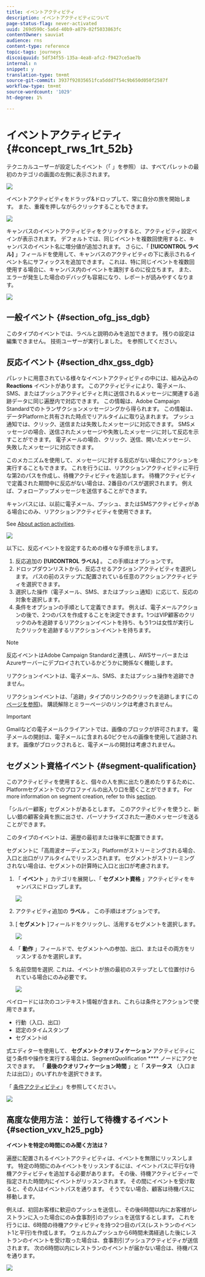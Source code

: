 ```yaml
---
title: イベントアクティビティ
description: イベントアクティビティについて
page-status-flag: never-activated
uuid: 269d590c-5a6d-40b9-a879-02f5033863fc
contentOwner: sauviat
audience: rns
content-type: reference
topic-tags: journeys
discoiquuid: 5df34f55-135a-4ea8-afc2-f9427ce5ae7b
internal: n
snippet: y
translation-type: tm+mt
source-git-commit: 3937f92035651fca5ddd7f54c9b650d050f2587f
workflow-type: tm+mt
source-wordcount: '1029'
ht-degree: 1%

---
```



# イベントアクティビティ {#concept_rws_1rt_52b}

テクニカルユーザーが設定したイベント（「 」を参照） [](../event/about-events.md) は、すべてパレットの最初のカテゴリの画面の左側に表示されます。

![](../assets/journey43.png)

イベントアクティビティをドラッグ&amp;ドロップして、常に自分の旅を開始します。 また、重複を押しながらクリックすることもできます。

![](../assets/journey44.png)

キャンバスのイベントアクティビティをクリックすると、アクティビティ設定ペインが表示されます。 デフォルトでは、同じイベントを複数回使用すると、キャンバスのイベント名に増分値が追加されます。 さらに、「 **[!UICONTROL ラベル]** 」フィールドを使用して、キャンバスのアクティビティの下に表示されるイベント名にサフィックスを追加できます。 これは、特に同じイベントを複数回使用する場合に、キャンバス内のイベントを識別するのに役立ちます。 また、エラーが発生した場合のデバッグも容易になり、レポートが読みやすくなります。

![](../assets/journey33.png)

## 一般イベント {#section_ofg_jss_dgb}

このタイプのイベントでは、ラベルと説明のみを追加できます。 残りの設定は編集できません。 技術ユーザーが実行しました。 [](../event/about-events.md)を参照してください。

## 反応イベント {#section_dhx_gss_dgb}

パレットに用意されている様々なイベントアクティビティの中には、組み込みの **Reactions** イベントがあります。 このアクティビティにより、電子メール、SMS、またはプッシュアクティビティと共に送信されるメッセージに関連する追跡データに同じ遍歴内で対応できます。 この情報は、Adobe Campaign Standardでのトランザクションメッセージングから得られます。 この情報は、データPlatformと共有された時点でリアルタイムに取り込まれます。 プッシュ通知では、クリック、送信または失敗したメッセージに対応できます。 SMSメッセージの場合、送信されたメッセージや失敗したメッセージに対して反応を示すことができます。 電子メールの場合、クリック、送信、開いたメッセージ、失敗したメッセージに対応できます。

このメカニズムを使用して、メッセージに対する反応がない場合にアクションを実行することもできます。 これを行うには、リアクションアクティビティに平行な第2のパスを作成し、待機アクティビティを追加します。 待機アクティビティで定義された期間中に反応がない場合は、2番目のパスが選択されます。 例えば、フォローアップメッセージを送信することができます。

キャンバスには、以前に電子メール、プッシュ、またはSMSアクティビティがある場合にのみ、リアクションアクティビティを使用できます。

See [About action activities](../building-journeys/about-action-activities.md).

![](../assets/journey45.png)

以下に、反応イベントを設定するための様々な手順を示します。

1. 反応追加の **[!UICONTROL ラベル]** 。 この手順はオプションです。
1. ドロップダウンリストから、反応させるアクションアクティビティを選択します。 パスの前のステップに配置されている任意のアクションアクティビティを選択できます。
1. 選択した操作（電子メール、SMS、またはプッシュ通知）に応じて、反応の対象を選択します。
1. 条件をオプションの手順として定義できます。 例えば、電子メールアクションの後で、2つのパスを作成することを決定できます。1つはVIP顧客のクリックのみを追跡するリアクションイベントを持ち、もう1つは女性が実行したクリックを追跡するリアクションイベントを持ちます。

>[!NOTE]
>
>反応イベントはAdobe Campaign Standardと連携し、AWSサーバーまたはAzureサーバーにデプロイされているかどうかに関係なく機能します。
>
>リアクションイベントは、電子メール、SMS、またはプッシュ操作を追跡できません。
>
>リアクションイベントは、「追跡」タイプのリンクのクリックを追跡します(この [ページを参照](https://docs.adobe.com/content/help/en/campaign-standard/using/designing-content/links.html#about-tracked-urls))。 購読解除とミラーページのリンクは考慮されません。

>[!IMPORTANT]
>
>Gmailなどの電子メールクライアントでは、画像のブロックが許可されます。 電子メールの開封は、電子メールに含まれる0ピクセルの画像を使用して追跡されます。 画像がブロックされると、電子メールの開封は考慮されません。

## セグメント資格イベント {#segment-qualification}

このアクティビティを使用すると、個々の人を旅に出たり進めたりするために、Platformセグメントでのプロファイルの出入り口を聞くことができます。 For more information on segment creation, refer to this [section](../segment/about-segments.md).

「シルバー顧客」セグメントがあるとします。 このアクティビティを使うと、新しい銀の顧客全員を旅に出させ、パーソナライズされた一連のメッセージを送ることができます。

このタイプのイベントは、遍歴の最初または後半に配置できます。

セグメントに「高周波オーディエンス」Platformがストリーミングされる場合、入口と出口がリアルタイムでリッスンされます。 セグメントがストリーミングされない場合は、セグメントの計算時に入口と出口が考慮されます。

1. 「 **イベント** 」カテゴリを展開し、「 **セグメント資格** 」アクティビティをキャンバスにドロップします。

   ![](../assets/segment5.png)

1. アクティビティ追加の **ラベル** 。 この手順はオプションです。

1. [ **セグメント** ]フィールドをクリックし、活用するセグメントを選択します。

   ![](../assets/segment6.png)

1. 「 **動作** 」フィールドで、セグメントへの参加、出口、またはその両方をリッスンするかを選択します。

1. 名前空間を選択. これは、イベントが旅の最初のステップとして位置付けられている場合にのみ必要です。

   ![](../assets/segment7.png)

ペイロードには次のコンテキスト情報が含まれ、これらは条件とアクションで使用できます。

* 行動（入口、出口）
* 認定のタイムスタンプ
* セグメントid

式エディターを使用して、 **セグメントクオリフィケーション** アクティビティに従う条件や操作を実行する場合は、SegmentQuolification **** ノードにアクセスできます。 「 **最後のクオリフィケーション時間** 」と「 **ステータス** （入口または出口）」のいずれかを選択できます。

「 [条件アクティビティ](../building-journeys/condition-activity.md#about_condition)」を参照してください。

![](../assets/segment8.png)

## 高度な使用方法： 並行して待機するイベント{#section_vxv_h25_pgb}

**イベントを特定の時間にのみ聞く方法は？**

遍歴に配置されるイベントアクティビティは、イベントを無限にリッスンします。 特定の時間にのみイベントをリッスンするには、イベントパスに平行な待機アクティビティを追加する必要があります。 その後、待機アクティビティーで指定された時間内にイベントがリッスンされます。 その間にイベントを受け取ると、その人はイベントパスを通ります。 そうでない場合、顧客は待機パスに移動します。

例えば、初回お客様に歓迎のプッシュを送信し、その後6時間以内にお客様がレストランに入った場合にのみ食事割引のプッシュを送信するとします。 これを行うには、6時間の待機アクティビティを持つ2つ目のパス(レストランのイベント1と平行)を作成します。 ウェルカムプッシュから6時間未満経過した後にレストランのイベントを受け取った場合は、食事割引プッシュアクティビティが送信されます。 次の6時間以内にレストランのイベントが届かない場合は、待機パスを通ります。

![](../assets/journeyuc2_31.png)
